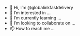 - 👋 Hi, I’m @globalinkfastdelivery
- 👀 I’m interested in ...
- 🌱 I’m currently learning ...
- 💞️ I’m looking to collaborate on ...
- 📫 How to reach me ...

<!---
globalinkfastdelivery/globalinkfastdelivery is a ✨ special ✨ repository because its `README.md` (this file) appears on your GitHub profile.
You can click the Preview link to take a look at your changes.
--->
